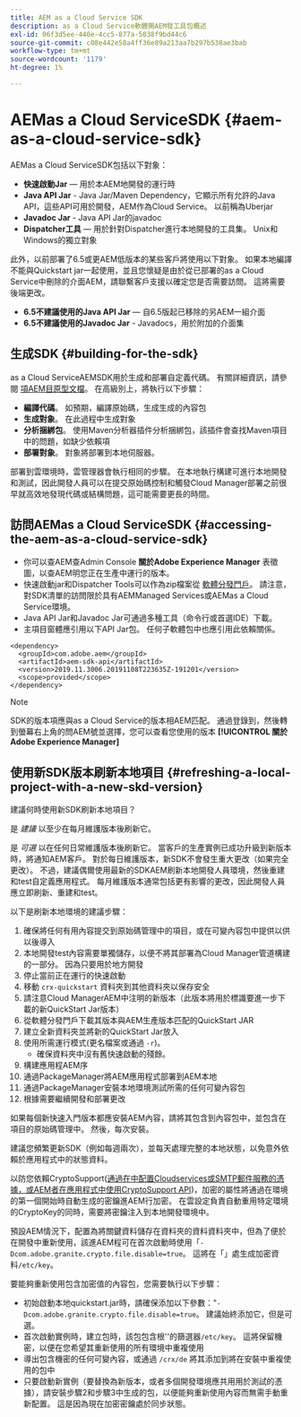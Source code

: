 ```yaml
---
title: AEM as a Cloud Service SDK
description: as a Cloud Service軟體開AEM發工具包概述
exl-id: 06f3d5ee-440e-4cc5-877a-5038f9bd44c6
source-git-commit: c08e442e58a4ff36e89a213aa7b297b538ae3bab
workflow-type: tm+mt
source-wordcount: '1179'
ht-degree: 1%

---
```


# AEMas a Cloud ServiceSDK {#aem-as-a-cloud-service-sdk}

AEMas a Cloud ServiceSDK包括以下對象：

* **快速啟動Jar**  — 用於本AEM地開發的運行時
* **Java API Jar** - Java Jar/Maven Dependency，它顯示所有允許的Java API，這些API可用於開發，AEM作為Cloud Service。 以前稱為Uberjar
* **Javadoc Jar** - Java API Jar的javadoc
* **Dispatcher工具**  — 用於針對Dispatcher進行本地開發的工具集。 Unix和Windows的獨立對象

此外，以前部署了6.5或更AEM低版本的某些客戶將使用以下對象。 如果本地編譯不能與Quickstart jar一起使用，並且您懷疑是由於從已部署的as a Cloud Service中刪除的介面AEM，請聯繫客戶支援以確定您是否需要訪問。 這將需要後端更改。

* **6.5不建議使用的Java API Jar**  — 自6.5版起已移除的另AEM一組介面
* **6.5不建議使用的Javadoc Jar** - Javadocs，用於附加的介面集

## 生成SDK {#building-for-the-sdk}

as a Cloud ServiceAEMSDK用於生成和部署自定義代碼。 有關詳細資訊，請參閱 [項AEM目原型文檔](https://experienceleague.adobe.com/docs/experience-manager-core-components/using/developing/archetype/using.html?lang=en)。 在高級別上，將執行以下步驟：

* **編譯代碼**。 如預期，編譯原始碼，生成生成的內容包
* **生成對象**。 在此過程中生成對象
* **分析捆綁包**。 使用Maven分析器插件分析捆綁包，該插件會查找Maven項目中的問題，如缺少依賴項
* **部署對象**。 對象將部署到本地伺服器。

部署到雲環境時，雲管理器會執行相同的步驟。 在本地執行構建可進行本地開發和測試，因此開發人員可以在提交原始碼控制和觸發Cloud Manager部署之前很早就高效地發現代碼或結構問題，這可能需要更長的時間。

## 訪問AEMas a Cloud ServiceSDK {#accessing-the-aem-as-a-cloud-service-sdk}

* 你可以查AEM查Admin Console **關於Adobe Experience Manager** 表徵圖，以查AEM明您正在生產中運行的版本。
* 快速啟動jar和Dispatcher Tools可以作為zip檔案從 [軟體分發門戶](https://experience.adobe.com/#/downloads/content/software-distribution/en/aemcloud.html)。 請注意，對SDK清單的訪問限於具有AEMManaged Services或AEMas a Cloud Service環境。
* Java API Jar和Javadoc Jar可通過多種工具（命令行或首選IDE）下載。
* 主項目窗體應引用以下API Jar包。 任何子軟體包中也應引用此依賴關係。

```
<dependency>
  <groupId>com.adobe.aem</groupId>
  <artifactId>aem-sdk-api</artifactId>
  <version>2019.11.3006.20191108T223635Z-191201</version>
  <scope>provided</scope>
</dependency>
```

>[!NOTE]
>
>SDK的版本項應與as a Cloud Service的版本相AEM匹配。 通過登錄到，然後轉到螢幕右上角的問AEM號並選擇，您可以查看您使用的版本 **[!UICONTROL 關於Adobe Experience Manager]**


## 使用新SDK版本刷新本地項目 {#refreshing-a-local-project-with-a-new-skd-version}

建議何時使用新SDK刷新本地項目？

是 *建議* 以至少在每月維護版本後刷新它。

是 *可選* 以在任何日常維護版本後刷新它。 當客戶的生產實例已成功升級到新版本時，將通知AEM客戶。 對於每日維護版本，新SDK不會發生重大更改（如果完全更改）。 不過，建議偶爾使用最新的SDKAEM刷新本地開發人員環境，然後重建和test自定義應用程式。 每月維護版本通常包括更有影響的更改，因此開發人員應立即刷新、重建和test。

以下是刷新本地環境的建議步驟：

1. 確保將任何有用內容提交到原始碼管理中的項目，或在可變內容包中提供以供以後導入
1. 本地開發test內容需要單獨儲存，以便不將其部署為Cloud Manager管道構建的一部分。 因為只要用於地方開發
1. 停止當前正在運行的快速啟動
1. 移動 `crx-quickstart` 資料夾到其他資料夾以保存安全
1. 請注意Cloud ManagerAEM中注明的新版本（此版本將用於標識要進一步下載的新QuickStart Jar版本）
1. 從軟體分發門戶下載其版本與AEM生產版本匹配的QuickStart JAR
1. 建立全新資料夾並將新的QuickStart Jar放入
1. 使用所需運行模式(更名檔案或通過 `-r`)。
   * 確保資料夾中沒有舊快速啟動的殘餘。
1. 構建應用程AEM序
1. 通過PackageManager將AEM應用程式部署到AEM本地
1. 通過PackageManager安裝本地環境測試所需的任何可變內容包
1. 根據需要繼續開發和部署更改

如果每個新快速入門版本都應安裝AEM內容，請將其包含到內容包中，並包含在項目的原始碼管理中。 然後，每次安裝。

建議您頻繁更新SDK（例如每週兩次），並每天處理完整的本地狀態，以免意外依賴於應用程式中的狀態資料。

以防您依賴CryptoSupport([通過在中配置Cloudservices或SMTP郵件服務的憑據，或AEM者在應用程式中使用CryptoSupport API](https://www.adobe.io/experience-manager/reference-materials/cloud-service/javadoc/com/adobe/granite/crypto/CryptoSupport.html))，加密的屬性將通過在環境的第一個開始時自動生成的密鑰進AEM行加密。 在雲設定負責自動重用特定環境的CryptoKey的同時，需要將密鑰注入到本地開發環境中。

預設AEM情況下，配置為將關鍵資料儲存在資料夾的資料資料夾中，但為了便於在開發中重新使用，該進AEM程可在首次啟動時使用「`-Dcom.adobe.granite.crypto.file.disable=true`。 這將在「」處生成加密資料`/etc/key`。

要能夠重新使用包含加密值的內容包，您需要執行以下步驟：

* 初始啟動本地quickstart.jar時，請確保添加以下參數：&quot;`-Dcom.adobe.granite.crypto.file.disable=true`。 建議始終添加它，但是可選。
* 首次啟動實例時，建立包時，該包包含根&#39;&#39;的篩選器`/etc/key`。 這將保留機密，以便在您希望其重新使用的所有環境中重複使用
* 導出包含機密的任何可變內容，或通過 `/crx/de` 將其添加到將在安裝中重複使用的包中
* 只要啟動新實例（要替換為新版本，或者多個開發環境應共用用於測試的憑據），請安裝步驟2和步驟3中生成的包，以便能夠重新使用內容而無需手動重新配置。 這是因為現在加密密鑰處於同步狀態。
